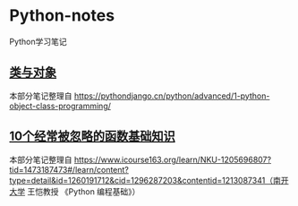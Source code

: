 # Python-notes
Python学习笔记

## [类与对象](https://github.com/LiuWeiAIinBio/Python-notes/blob/main/%E7%B1%BB%E4%B8%8E%E5%AF%B9%E8%B1%A1.ipynb)
本部分笔记整理自 https://pythondjango.cn/python/advanced/1-python-object-class-programming/

## [10个经常被忽略的函数基础知识](https://github.com/LiuWeiAIinBio/Python-notes/blob/main/10%E4%B8%AA%E7%BB%8F%E5%B8%B8%E8%A2%AB%E5%BF%BD%E7%95%A5%E7%9A%84%E5%87%BD%E6%95%B0%E5%9F%BA%E7%A1%80%E7%9F%A5%E8%AF%86.ipynb)
本部分笔记整理自 https://www.icourse163.org/learn/NKU-1205696807?tid=1473187473#/learn/content?type=detail&id=1260191712&cid=1296287203&contentid=1213087341（南开大学 王‍恺教授 《Python 编程基础》）
